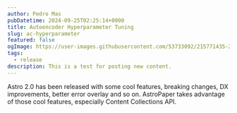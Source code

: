 ```yaml
---
author: Pedro Mas
pubDatetime: 2024-09-25T02:25:14+0000
title: Autoencoder Hyperparameter Tuning
slug: ac-hyperparameter
featured: false
ogImage: https://user-images.githubusercontent.com/53733092/215771435-25408246-2309-4f8b-a781-1f3d93bdf0ec.png
tags:
  - release
description: This is a test for posting new content.
---
```


Astro 2.0 has been released with some cool features, breaking changes, DX improvements, better error overlay and so on. AstroPaper takes advantage of those cool features, especially Content Collections API.
